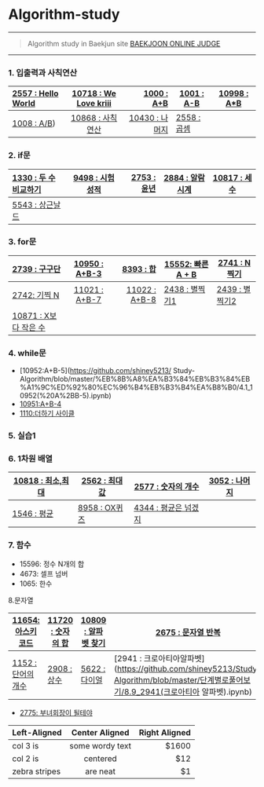 # Algorithm-study

---

> Algorithm study in Baekjun site
> [BAEKJOON ONLINE JUDGE](https://www.acmicpc.net/)
>

---
### 1. 입출력과 사칙연산

| [2557 : Hello World](https://github.com/shiney5213/Algorithm-study/blob/master/단계별로풀어보기/1.1_2557_HellloWorld.py) | [10718 : We Love kriii](https://github.com/shiney5213/Algorithm-study/blob/master/단계별로풀어보기/1.2_10718_WeLoveKriii.py) | [1000 : A+B](https://github.com/shiney5213/Algorithm-study/blob/master/단계별로풀어보기/1.3_1000_A%2BB.py) |    [1001 : A-B](https://github.com/shiney5213/Algorithm-study/blob/master/단계별로풀어보기/1.4-1001_A-B.py)   |    [10998 : A*B](https://github.com/shiney5213/Algorithm-study/blob/master/단계별로풀어보기/1.5_10998_AXB.py)   |
| :----------------------------------------------------------- | :----------------------------------------------------------: | -----------------------------------------------------------: | ---- | ---- |
|  [1008 : A/B](https://github.com/shiney5213/Algorithm-study/blob/master/단계별로풀어보기/1.6_1008_A%B.ipynb)) |  [10868 : 사칙연산](https://github.com/shiney5213/Algorithm-study/blob/master/단계별로풀어보기/1.7_10869_calculator.py) | [10430 : 나머지](https://github.com/shiney5213/Algorithm-study/blob/master/단계별로풀어보기/1.8_10430.py) | [2558 : 곱셈](https://github.com/shiney5213/Algorithm-study/blob/master/단계별로풀어보기/1.9_2558(%EA%B3%B1%EC%85%88).ipynb) |      |      |


### 2. if문

| [1330 : 두 수 비교하기](https://github.com/shiney5213/Algorithm-study/blob/master/단계별로풀어보기/2.1_1330(%EB%91%90%20%EC%88%98%20%EB%B9%84%EA%B5%90%ED%95%98%EA%B8%B0).ipynb) | [9498 : 시험 성적](https://github.com/shiney5213/Algorithm-study/blob/master/단계별로풀어보기/2.2_9498(%EC%8B%9C%ED%97%98%EC%84%B1%EC%A0%81).ipynb) | [2753 : 윤년](https://github.com/shiney5213/Algorithm-study/blob/master/단계별로풀어보기/2.3_2753(%EC%9C%A4%EB%85%84).ipynb) |   [2884 : 알람시계](https://github.com/shiney5213/Algorithm-study/blob/master/단계별로풀어보기/2.3_2884(%EC%95%8C%EB%9E%8C%20%EC%8B%9C%EA%B3%84).ipynb)    |    [10817 : 세 수](https://github.com/shiney5213/Algorithm-study/blob/master/단계별로풀어보기/2.5_10817(%EC%84%B8%20%EC%88%98).ipynb)    |
| :----------------------------------------------------------- | :----------------------------------------------------------: | -----------------------------------------------------------: | ---- | ---- |
| [5543 : 상근날드](https://github.com/shiney5213/Algorithm-study/blob/master/단계별로풀어보기/2.4_5543(상근날드).ipynb) |      |      |


### 3. for문
| [2739 : 구구단](https://github.com/shiney5213/Algorithm-study/blob/master/python/3.1_2739(%EA%B5%AC%EA%B5%AC%EB%8B%A8).ipynb) | [10950 : A+B-3](https://github.com/shiney5213/Algorithm-study/blob/master/단계별로풀어보기/3.2_10950(A%2BB-3).ipynb) | [8393 : 합](https://github.com/shiney5213/Algorithm-study/blob/master/단계별로풀어보기/3.3_8393(합).ipynb) | [15552: 빠른 A + B](https://github.com/shiney5213/Algorithm-study/blob/master/단계별로풀어보기/3.4_15552(빠른A%2BB).ipynb) | [2741 : N찍기](https://github.com/shiney5213/Algorithm-study/blob/master/단계별로풀어보기/3.5_2741(찍기N).ipynb) |
| :----------------------------------------------------------- | :----------------------------------------------------------: | -----------------------------------------------------------: | ------------------------------------------------------------ | ------------------------------------------------------------ |
| [2742: 기찍 N](https://github.com/shiney5213/Algorithm-study/blob/master/단계별로풀어보기/3.6_2742(기찍N).ipynb)    | [11021 : A+B-7](https://github.com/shiney5213/Algorithm-study/blob/master/단계별로풀어보기/3.7_11021(A%2BB-7).ipynb) | [11022 : A+B-8](https://github.com/shiney5213/Algorithm-study/blob/master/단계별로풀어보기/3.8_11022(A%2BB-8).ipynb) | [2438 : 별찍기1](https://github.com/shiney5213/Algorithm-study/blob/master/단계별로풀어보기/3.9_2438(별찍기1).ipynb) |  [2439 : 별찍기2](https://github.com/shiney5213/Algorithm-study/blob/master/단계별로풀어보기/3.10_2439(별찍기2).ipynb) |
|[10871 : X보다 작은 수](https://github.com/shiney5213/Algorithm-study/blob/master/단계별로풀어보기/3.10_2439(별찍기2).ipynb) |                                                              |                                                              |                                                              |

### 4. while문

- [10952:A+B-5](https://github.com/shiney5213/
      Study-Algorithm/blob/master/%EB%8B%A8%EA%B3%84%EB%B3%84%EB%A1%9C%ED%92%80%EC%96%B4%EB%B3%B4%EA%B8%B0/4.1_10952(%20A%2BB-5).ipynb) 
- [10951:A+B-4](https://github.com/shiney5213/Study-Algorithm/blob/master/%EB%8B%A8%EA%B3%84%EB%B3%84%EB%A1%9C%ED%92%80%EC%96%B4%EB%B3%B4%EA%B8%B0/4.2_10951(%20A%2BB-4).ipynb) 
- [1110:더하기 사이클](https://github.com/shiney5213/Study-Algorithm/blob/master/%EB%8B%A8%EA%B3%84%EB%B3%84%EB%A1%9C%ED%92%80%EC%96%B4%EB%B3%B4%EA%B8%B0/4.3_1110(%EB%8D%94%ED%95%98%EA%B8%B0%EC%82%AC%EC%9D%B4%ED%81%B4).ipynb) 

### 5. 실습1


### 6. 1차원 배열

| [10818 : 최소,최대](https://github.com/shiney5213/Study-Algorithm/blob/master/단계별로풀어보기/5.1_10818(최소%2C최대).ipynb) | [2562 : 최대값](https://github.com/shiney5213/Study-Algorithm/blob/master/단계별로풀어보기/5.2_2562(최댓값).ipynb) | [2577 : 숫자의 개수](https://github.com/shiney5213/Study-Algorithm/blob/master/단계별로풀어보기/5.3_2577(숫자의개수).ipynb) | [3052 : 나머지](https://github.com/shiney5213/Study-Algorithm/blob/master/단계별로풀어보기/5.4_3052(나머지).ipynb) |
| ------------------------------------------------------------ | ------------------------------------------------------------ | ------------------------------------------------------------ | ------------------------------------------------------------ |
| [1546 : 평균](https://github.com/shiney5213/Study-Algorithm/blob/master/단계별로풀어보기/5.5_1546(평균).ipynb) | [8958 : OX퀴즈](https://github.com/shiney5213/Study-Algorithm/blob/master/단계별로풀어보기/5.6_8958(OX퀴즈).ipynb) | [4344 : 평균은 넘겠지](https://github.com/shiney5213/Study-Algorithm/blob/master/단계별로풀어보기/5.7_4344(평균은넘겠지).ipynb) |                                                              |

### 7. 함수

- 15596: 정수 N개의 합
- 4673: 셀프 넘버
- 1065: 한수

8.문자열

| [11654: 아스키코드](https://github.com/shiney5213/Study-Algorithm/blob/master/단계별로풀어보기/8.1_11654(아스키코드).ipynb) | [11720 : 숫자의 합](https://github.com/shiney5213/Study-Algorithm/blob/master/단계별로풀어보기/8.2_11720(숫자의합).ipynb)| [10809 : 알파벳 찾기](https://github.com/shiney5213/Study-Algorithm/blob/master/단계별로풀어보기/8.3_10809(알파벳찾기).ipynb) | [2675 : 문자열 반복](https://github.com/shiney5213/Study-Algorithm/blob/master/단계별로풀어보기/8.4_2675(문자열반복).ipynb) | [1157 : 단어 공부](https://github.com/shiney5213/Study-Algorithm/blob/master/단계별로풀어보기/8.5_1157(단어공부).ipynb)) |
| ------------------------------------------------------------ | ------------------------------------------------------------ | ------------------------------------------------------------ | ------------------------------------------------------------ | ------------------------------------------------------------ |
| [1152 : 단어의 개수](https://github.com/shiney5213/Study-Algorithm/blob/master/단계별로풀어보기/8.6_1152(단어의개수).ipynb) | [2908 : 상수](https://github.com/shiney5213/Study-Algorithm/blob/master/단계별로풀어보기/8.7_2908(상수).ipynb) | [5622 : 다이얼](https://github.com/shiney5213/Study-Algorithm/blob/master/단계별로풀어보기/8.8_5622(다이얼).ipynb) | [2941 : 크로아티아알파벳](https://github.com/shiney5213/Study-Algorithm/blob/master/단계별로풀어보기/8.9_2941(크로아티아 알파벳).ipynb) | [1316 : 그룹 단어 체커 ](https://github.com/shiney5213/Study-Algorithm/blob/master/%EB%8B%A8%EA%B3%84%EB%B3%84%EB%A1%9C%ED%92%80%EC%96%B4%EB%B3%B4%EA%B8%B0/8.10_1316(%EA%B7%B8%EB%A3%B9%EB%8B%A8%EC%96%B4%EC%B2%B4%EC%BB%A4).ipynb)                                       |






- [2775: 부녀회장이 될테야](https://www.acmicpc.net/problem/2775)


| Left-Aligned  | Center Aligned  | Right Aligned |
| :------------ |:---------------:| -----:|
| col 3 is      | some wordy text | $1600 |
| col 2 is      | centered        |   $12 |
| zebra stripes | are neat        |    $1 |






